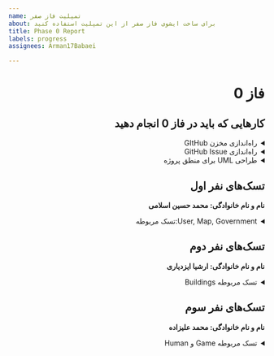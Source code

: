 ```yaml
---
name: تمپلیت فاز صفر
about: برای ساخت ایشوی فاز صفر از این تمپلیت استفاده کنید
title: Phase 0 Report
labels: progress
assignees: Arman17Babaei

---
```


<div dir="rtl" align='right'>

# فاز 0

## کارهایی که باید در فاز 0 انجام دهید

<details>
  <summary>راه‌اندازی مخزن GItHub</summary>

  <div dir="ltr" align='right'>

  1. [ ] شروع نشده
  2. [ ] در حال انجام
  3. [ ] تمام شده
  </div>
</details>

<details>
  <summary>راه‌اندازی GitHub Issue</summary>
  
  <div  dir="ltr" align='right'>
  
  1. [ ] شروع نشده
  2. [ ] در حال انجام
  3. [ ] تمام شده
     </div>
</details>

<details>
  <summary>طراحی UML برای منطق پروژه</summary>
  
  <div  dir="ltr" align='right'>
  
  1. [ ] شروع نشده
  2. [ ] در حال انجام
  3. [ ] تمام شده
     </div>
</details>

## تسک‌های نفر اول

  **نام و نام خانوادگی: محمد حسین اسلامی**
<details>
  <summary>User, Map, Government:تسک مربوطه</summary>

  <div dir="ltr" align='right'>

  1. [ ] شروع نشده
  2. [ ] در حال انجام
  3. [ ...] تمام شده
  </div>
</details>

## تسک‌های نفر دوم

  **نام و نام خانوادگی: ارشیا ایزدیاری**
<details>
  <summary>تسک مربوطه Buildings</summary>
  <div dir="ltr" align='right'>

  1. [ ] شروع نشده
  2. [...] در حال انجام
  3. [ ] تمام شده
  </div>
</details>

## تسک‌های نفر سوم

  **نام و نام خانوادگی: محمد علیزاده**
<details>
  <summary>تسک مربوطه Game و Human</summary>

  <div dir="ltr" align='right'>

  1. [ ] شروع نشده
  2. [ ] در حال انجام
  3. [.] تمام شده
  </div>
</details>
</div>
